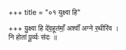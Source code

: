 +++
title = "०१ युक्ष्वा हि"

+++
यु॒क्ष्वा हि दे॑व॒हूत॑माँ॒ अश्वाँ॑ अग्ने र॒थीरि॑व ।  
नि होता॑ पू॒र्व्यः स॑दः ॥